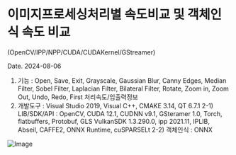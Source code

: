 # 이미지프로세싱처리별 속도비교 및 객체인식 속도 비교 

(OpenCV/IPP/NPP/CUDA/CUDAKernel/GStreamer)

Date. 2024-08-06

1) 기능 : Open, Save, Exit,
         Grayscale, Gaussian Blur, Canny Edges, Median Filter, Sobel Filter, Laplacian Filter,
         Bilateral Filter,
         Rotate, Zoom in, Zoom Out, Undo, Redo, First
         처리속도/입출력정보
3) 개발도구 : Visual Studio 2019, Visual C++, CMAKE 3.14, QT 6.7.1
2-1) LIB/SDK/API : OpenCV, CUDA 12.1, CUDNN v9.1, GSteramer 1.0, Torch, flatbuffers, Protobuf, GLS
                   VulkanSDK 1.3.290.0, ipp 2021.11, IPLIB, Abseil, CAFFE2, ONNX Runtime, cuSPARSELt
2-2) 객체인식 : ONNX

![Image](https://github.com/user-attachments/assets/7c7c30ab-c68e-41ba-83ff-2687f1ab8b4a)

